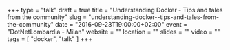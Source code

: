 +++
type  = "talk"
draft = true
title    = "Understanding Docker - Tips and tales from the community"
slug     = "understanding-docker--tips-and-tales-from-the-community"
date     = "2016-09-23T19:00:00+02:00"
event    = "DotNetLombardia - Milan"
website  = ""
location = ""
slides   = ""
video    = ""
tags     = [ "docker", "talk" ]
+++
